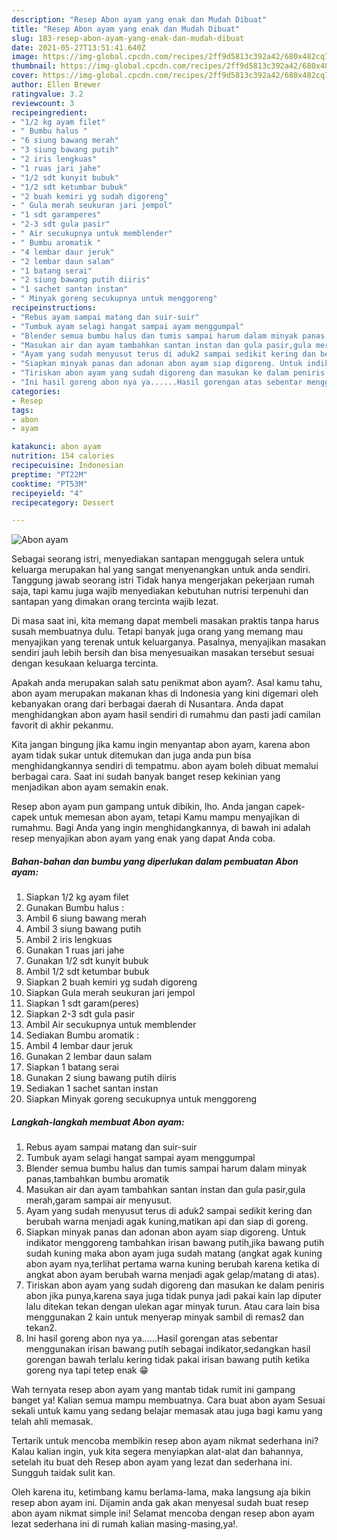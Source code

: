 ```yaml
---
description: "Resep Abon ayam yang enak dan Mudah Dibuat"
title: "Resep Abon ayam yang enak dan Mudah Dibuat"
slug: 183-resep-abon-ayam-yang-enak-dan-mudah-dibuat
date: 2021-05-27T13:51:41.640Z
image: https://img-global.cpcdn.com/recipes/2ff9d5813c392a42/680x482cq70/abon-ayam-foto-resep-utama.jpg
thumbnail: https://img-global.cpcdn.com/recipes/2ff9d5813c392a42/680x482cq70/abon-ayam-foto-resep-utama.jpg
cover: https://img-global.cpcdn.com/recipes/2ff9d5813c392a42/680x482cq70/abon-ayam-foto-resep-utama.jpg
author: Ellen Brewer
ratingvalue: 3.2
reviewcount: 3
recipeingredient:
- "1/2 kg ayam filet"
- " Bumbu halus "
- "6 siung bawang merah"
- "3 siung bawang putih"
- "2 iris lengkuas"
- "1 ruas jari jahe"
- "1/2 sdt kunyit bubuk"
- "1/2 sdt ketumbar bubuk"
- "2 buah kemiri yg sudah digoreng"
- " Gula merah seukuran jari jempol"
- "1 sdt garamperes"
- "2-3 sdt gula pasir"
- " Air secukupnya untuk memblender"
- " Bumbu aromatik "
- "4 lembar daur jeruk"
- "2 lembar daun salam"
- "1 batang serai"
- "2 siung bawang putih diiris"
- "1 sachet santan instan"
- " Minyak goreng secukupnya untuk menggoreng"
recipeinstructions:
- "Rebus ayam sampai matang dan suir-suir"
- "Tumbuk ayam selagi hangat sampai ayam menggumpal"
- "Blender semua bumbu halus dan tumis sampai harum dalam minyak panas,tambahkan bumbu aromatik"
- "Masukan air dan ayam tambahkan santan instan dan gula pasir,gula merah,garam sampai air menyusut."
- "Ayam yang sudah menyusut terus di aduk2 sampai sedikit kering dan berubah warna menjadi agak kuning,matikan api dan siap di goreng."
- "Siapkan minyak panas dan adonan abon ayam siap digoreng. Untuk indikator menggoreng tambahkan irisan bawang putih,jika bawang putih sudah kuning maka abon ayam juga sudah matang (angkat agak kuning abon ayam nya,terlihat pertama warna kuning berubah karena ketika di angkat abon ayam berubah warna menjadi agak gelap/matang di atas)."
- "Tiriskan abon ayam yang sudah digoreng dan masukan ke dalam peniris abon jika punya,karena saya juga tidak punya jadi pakai kain lap diputer lalu ditekan tekan dengan ulekan agar minyak turun. Atau cara lain bisa menggunakan 2 kain untuk menyerap minyak sambil di remas2 dan tekan2."
- "Ini hasil goreng abon nya ya......Hasil gorengan atas sebentar menggunakan irisan bawang putih sebagai indikator,sedangkan hasil gorengan bawah terlalu kering tidak pakai irisan bawang putih ketika goreng nya tapi tetep enak 😁"
categories:
- Resep
tags:
- abon
- ayam

katakunci: abon ayam 
nutrition: 154 calories
recipecuisine: Indonesian
preptime: "PT22M"
cooktime: "PT53M"
recipeyield: "4"
recipecategory: Dessert

---
```



![Abon ayam](https://img-global.cpcdn.com/recipes/2ff9d5813c392a42/680x482cq70/abon-ayam-foto-resep-utama.jpg)

Sebagai seorang istri, menyediakan santapan menggugah selera untuk keluarga merupakan hal yang sangat menyenangkan untuk anda sendiri. Tanggung jawab seorang istri Tidak hanya mengerjakan pekerjaan rumah saja, tapi kamu juga wajib menyediakan kebutuhan nutrisi terpenuhi dan santapan yang dimakan orang tercinta wajib lezat.

Di masa  saat ini, kita memang dapat membeli masakan praktis tanpa harus susah membuatnya dulu. Tetapi banyak juga orang yang memang mau menyajikan yang terenak untuk keluarganya. Pasalnya, menyajikan masakan sendiri jauh lebih bersih dan bisa menyesuaikan masakan tersebut sesuai dengan kesukaan keluarga tercinta. 



Apakah anda merupakan salah satu penikmat abon ayam?. Asal kamu tahu, abon ayam merupakan makanan khas di Indonesia yang kini digemari oleh kebanyakan orang dari berbagai daerah di Nusantara. Anda dapat menghidangkan abon ayam hasil sendiri di rumahmu dan pasti jadi camilan favorit di akhir pekanmu.

Kita jangan bingung jika kamu ingin menyantap abon ayam, karena abon ayam tidak sukar untuk ditemukan dan juga anda pun bisa menghidangkannya sendiri di tempatmu. abon ayam boleh dibuat memalui berbagai cara. Saat ini sudah banyak banget resep kekinian yang menjadikan abon ayam semakin enak.

Resep abon ayam pun gampang untuk dibikin, lho. Anda jangan capek-capek untuk memesan abon ayam, tetapi Kamu mampu menyajikan di rumahmu. Bagi Anda yang ingin menghidangkannya, di bawah ini adalah resep menyajikan abon ayam yang enak yang dapat Anda coba.

<!--inarticleads1-->

##### Bahan-bahan dan bumbu yang diperlukan dalam pembuatan Abon ayam:

1. Siapkan 1/2 kg ayam filet
1. Gunakan  Bumbu halus :
1. Ambil 6 siung bawang merah
1. Ambil 3 siung bawang putih
1. Ambil 2 iris lengkuas
1. Gunakan 1 ruas jari jahe
1. Gunakan 1/2 sdt kunyit bubuk
1. Ambil 1/2 sdt ketumbar bubuk
1. Siapkan 2 buah kemiri yg sudah digoreng
1. Siapkan  Gula merah seukuran jari jempol
1. Siapkan 1 sdt garam(peres)
1. Siapkan 2-3 sdt gula pasir
1. Ambil  Air secukupnya untuk memblender
1. Sediakan  Bumbu aromatik :
1. Ambil 4 lembar daur jeruk
1. Gunakan 2 lembar daun salam
1. Siapkan 1 batang serai
1. Gunakan 2 siung bawang putih diiris
1. Sediakan 1 sachet santan instan
1. Siapkan  Minyak goreng secukupnya untuk menggoreng




<!--inarticleads2-->

##### Langkah-langkah membuat Abon ayam:

1. Rebus ayam sampai matang dan suir-suir
1. Tumbuk ayam selagi hangat sampai ayam menggumpal
1. Blender semua bumbu halus dan tumis sampai harum dalam minyak panas,tambahkan bumbu aromatik
1. Masukan air dan ayam tambahkan santan instan dan gula pasir,gula merah,garam sampai air menyusut.
1. Ayam yang sudah menyusut terus di aduk2 sampai sedikit kering dan berubah warna menjadi agak kuning,matikan api dan siap di goreng.
1. Siapkan minyak panas dan adonan abon ayam siap digoreng. Untuk indikator menggoreng tambahkan irisan bawang putih,jika bawang putih sudah kuning maka abon ayam juga sudah matang (angkat agak kuning abon ayam nya,terlihat pertama warna kuning berubah karena ketika di angkat abon ayam berubah warna menjadi agak gelap/matang di atas).
1. Tiriskan abon ayam yang sudah digoreng dan masukan ke dalam peniris abon jika punya,karena saya juga tidak punya jadi pakai kain lap diputer lalu ditekan tekan dengan ulekan agar minyak turun. Atau cara lain bisa menggunakan 2 kain untuk menyerap minyak sambil di remas2 dan tekan2.
1. Ini hasil goreng abon nya ya......Hasil gorengan atas sebentar menggunakan irisan bawang putih sebagai indikator,sedangkan hasil gorengan bawah terlalu kering tidak pakai irisan bawang putih ketika goreng nya tapi tetep enak 😁




Wah ternyata resep abon ayam yang mantab tidak rumit ini gampang banget ya! Kalian semua mampu membuatnya. Cara buat abon ayam Sesuai sekali untuk kamu yang sedang belajar memasak atau juga bagi kamu yang telah ahli memasak.

Tertarik untuk mencoba membikin resep abon ayam nikmat sederhana ini? Kalau kalian ingin, yuk kita segera menyiapkan alat-alat dan bahannya, setelah itu buat deh Resep abon ayam yang lezat dan sederhana ini. Sungguh taidak sulit kan. 

Oleh karena itu, ketimbang kamu berlama-lama, maka langsung aja bikin resep abon ayam ini. Dijamin anda gak akan menyesal sudah buat resep abon ayam nikmat simple ini! Selamat mencoba dengan resep abon ayam lezat sederhana ini di rumah kalian masing-masing,ya!.

